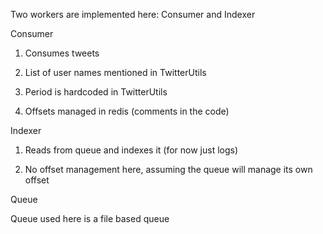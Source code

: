Two workers are implemented here: Consumer and Indexer

Consumer

1. Consumes tweets

2. List of user names mentioned in TwitterUtils

3. Period is hardcoded in TwitterUtils

4. Offsets managed in redis (comments in the code)


Indexer

1. Reads from queue and indexes it (for now just logs)

2. No offset management here, assuming the queue will manage its own offset

Queue

Queue used here is a file based queue
